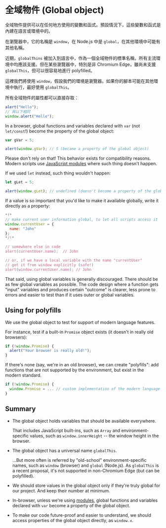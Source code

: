 # 全域物件 (Global object)

全域物件提供可以在任何地方使用的變數和函式。預設情況下，這些變數和函式是內建在語言或環境中的。

在瀏覽器中，它的名稱是 `window`，在 Node.js 中是 `global`，在其他環境中可能有其他名稱。

近期，`globalThins` 被加入到語言中，作為一個全域物件的標準名稱，所有主流環境中均應該支援。但在某些瀏覽器中，特別是非 Chromium Edge，雖尚未支援 `globalThis`，但可以很容易地進行 polyfilled。

這裡我們將使用 `window`，假設我們的環境是瀏覽器。如果你的腳本可能在其他環境中執行，最好使用 `globalThis`。

所有全域物件的屬性都可以直接存取：

```js run
alert("Hello");
// 與以下相同
window.alert("Hello");
```

In a browser, global functions and variables declared with `var` (not `let/const`!) become the property of the global object:

```js run untrusted refresh
var gVar = 5;

alert(window.gVar); // 5 (became a property of the global object)
```

Please don't rely on that! This behavior exists for compatibility reasons. Modern scripts use [JavaScript modules](info:modules) where such thing doesn't happen.

If we used `let` instead, such thing wouldn't happen:

```js run untrusted refresh
let gLet = 5;

alert(window.gLet); // undefined (doesn't become a property of the global object)
```

If a value is so important that you'd like to make it available globally, write it directly as a property:

```js run
*!*
// make current user information global, to let all scripts access it
window.currentUser = {
  name: "John"
};
*/!*

// somewhere else in code
alert(currentUser.name);  // John

// or, if we have a local variable with the name "currentUser"
// get it from window explicitly (safe!)
alert(window.currentUser.name); // John
```

That said, using global variables is generally discouraged. There should be as few global variables as possible. The code design where a function gets "input" variables and produces certain "outcome" is clearer, less prone to errors and easier to test than if it uses outer or global variables.

## Using for polyfills

We use the global object to test for support of modern language features.

For instance, test if a built-in `Promise` object exists (it doesn't in really old browsers):

```js run
if (!window.Promise) {
  alert("Your browser is really old!");
}
```

If there's none (say, we're in an old browser), we can create "polyfills": add functions that are not supported by the environment, but exist in the modern standard.

```js run
if (!window.Promise) {
  window.Promise = ... // custom implementation of the modern language feature
}
```

## Summary

- The global object holds variables that should be available everywhere.

  That includes JavaScript built-ins, such as `Array` and environment-specific values, such as `window.innerHeight` -- the window height in the browser.

- The global object has a universal name `globalThis`.

  ...But more often is referred by "old-school" environment-specific names, such as `window` (browser) and `global` (Node.js). As `globalThis` is a recent proposal, it's not supported in non-Chromium Edge (but can be polyfilled).

- We should store values in the global object only if they're truly global for our project. And keep their number at minimum.
- In-browser, unless we're using [modules](info:modules), global functions and variables declared with `var` become a property of the global object.
- To make our code future-proof and easier to understand, we should access properties of the global object directly, as `window.x`.
